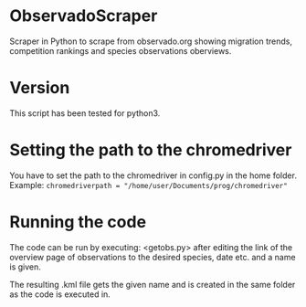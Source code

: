 # ObservadoScraper
Scraper in Python to scrape from observado.org showing migration trends, competition rankings and species observations oberviews.

# Version
This script has been tested for python3.

# Setting the path to the chromedriver
You have to set the path to the chromedriver in config.py in the home folder. Example:
`chromedriverpath = "/home/user/Documents/prog/chromedriver"`

# Running the code
The code can be run by executing: <getobs.py> after editing the 
link of the overview page of observations to the desired species, date etc. and a name is given.

The resulting .kml file gets the given name and is created in the same folder as the code is executed in.




